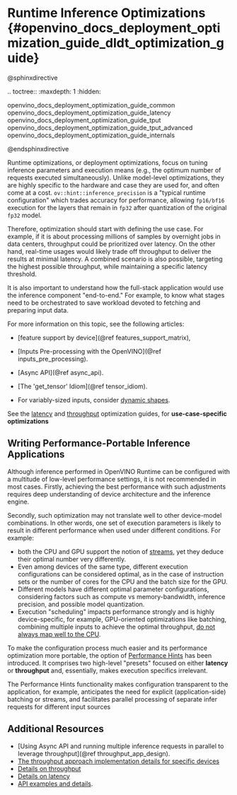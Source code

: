 # Runtime Inference Optimizations {#openvino_docs_deployment_optimization_guide_dldt_optimization_guide}

@sphinxdirective

.. toctree::
   :maxdepth: 1
   :hidden:

   openvino_docs_deployment_optimization_guide_common
   openvino_docs_deployment_optimization_guide_latency
   openvino_docs_deployment_optimization_guide_tput
   openvino_docs_deployment_optimization_guide_tput_advanced
   openvino_docs_deployment_optimization_guide_internals

@endsphinxdirective

Runtime optimizations, or deployment optimizations, focus on tuning inference parameters and execution means (e.g., the optimum number of requests executed simultaneously). Unlike model-level optimizations, they are highly specific to the hardware and case they are used for, and often come at a cost.
`ov::hint::inference_precision` is a "typical runtime configuration" which trades accuracy for performance, allowing `fp16/bf16` execution for the layers that remain in `fp32` after quantization of the original `fp32` model. 

Therefore, optimization should start with defining the use case. For example, if it is about processing millions of samples by overnight jobs in data centers, throughput could be prioritized over latency. On the other hand, real-time usages would likely trade off throughput to deliver the results at minimal latency. A combined scenario is also possible, targeting the highest possible throughput, while maintaining a specific latency threshold.

It is also important to understand how the full-stack application would use the inference component "end-to-end." For example, to know what stages need to be orchestrated to save workload devoted to fetching and preparing input data. 

For more information on this topic, see the following articles:
* [feature support by device](@ref features_support_matrix),
 
* [Inputs Pre-processing with the OpenVINO](@ref inputs_pre_processing).
* [Async API](@ref async_api).
* [The 'get_tensor' Idiom](@ref tensor_idiom).
* For variably-sized inputs, consider [dynamic shapes](../OV_Runtime_UG/ov_dynamic_shapes.md).

See the [latency](./dldt_deployment_optimization_latency.md) and [throughput](./dldt_deployment_optimization_tput.md) optimization guides, for **use-case-specific optimizations** 

## Writing Performance-Portable Inference Applications
Although inference performed in OpenVINO Runtime can be configured with a multitude of low-level performance settings, it is not recommended in most cases. Firstly, achieving the best performance with such adjustments requires deep understanding of device architecture and the inference engine.


Secondly, such optimization may not translate well to other device-model combinations. In other words, one set of execution parameters is likely to result in different performance when used under different conditions. For example:
   * both the CPU and GPU support the notion of [streams](./dldt_deployment_optimization_tput_advanced.md), yet they deduce their optimal number very differently. 
   * Even among devices of the same type, different execution configurations can be considered optimal, as in the case of instruction sets or the number of cores for the CPU and the batch size for the GPU. 
   * Different models have different optimal parameter configurations, considering factors such as compute vs memory-bandwidth, inference precision, and possible model quantization. 
   * Execution "scheduling" impacts performance strongly and is highly device-specific, for example, GPU-oriented optimizations like batching, combining multiple inputs to achieve the optimal throughput, [do not always map well to the CPU](dldt_deployment_optimization_internals.md). 
 
 
To make the configuration process much easier and its performance optimization more portable, the option of [Performance Hints](../OV_Runtime_UG/performance_hints.md) has been introduced. It comprises two high-level "presets" focused on either **latency** or **throughput** and, essentially, makes execution specifics irrelevant.

The Performance Hints functionality makes configuration transparent to the application, for example, anticipates the need for explicit (application-side) batching or streams, and facilitates parallel processing of separate infer requests for different input sources 


## Additional Resources

* [Using Async API and running multiple inference requests in parallel to leverage throughput](@ref throughput_app_design).
* [The throughput approach implementation details for specific devices](dldt_deployment_optimization_internals.md) 
* [Details on throughput](dldt_deployment_optimization_tput.md)
* [Details on latency](dldt_deployment_optimization_latency.md)
* [API examples and details](../OV_Runtime_UG/performance_hints.md).
